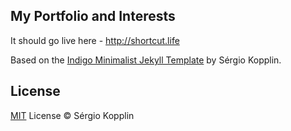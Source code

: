 ## My Portfolio and Interests 

It should go live here - http://shortcut.life

Based on the [Indigo Minimalist Jekyll Template](https://github.com/sergiokopplin/indigo) by Sérgio Kopplin.

## License

[MIT](http://kopplin.mit-license.org/) License © Sérgio Kopplin
